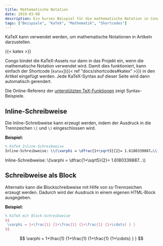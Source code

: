 ```yaml
---
title: Mathematische Notation
date: 2019-03-08
description: Ein kurzes Beispiel für die mathematische Notation in Congo.
tags: ["Beispiele", "KaTeX", "Mathematik", "Shortcodes"]
---
```


KaTeX kann verwendet werden, um mathematische Notationen in Artikeln darzustellen.

<!--more-->

{{< katex >}}

Congo bindet die KaTeX-Assets nur dann in das Projekt ein, wenn die mathematische Notation verwendet wird. Damit dies funktioniert, kann einfach der Shortcode [`katex`]({{< ref "docs/shortcodes#katex" >}}) in den Artikel eingefügt werden. Jede KaTeX-Syntax auf dieser Seite wird dann automatisch gerendert.

Die Online-Referenz der [unterstützten TeX-Funktionen](https://katex.org/docs/supported.html) zeigt Syntax-Beispiele.

## Inline-Schreibweise

Die Inline-Schreibweise kann erzeugt werden, indem der Ausdruck in die Trennzeichen `\(` und `\)` eingeschlossen wird.

**Beispiel:**

```tex
% KaTeX Inline-Schreibweise
Inline-Schreibweise: \\(\varphi = \dfrac{1+\sqrt5}{2}= 1.6180339887…\\)
```

Inline-Schreibweise: \\(\varphi = \dfrac{1+\sqrt5}{2}= 1.6180339887…\\)

## Schreibweise als Block

Alternativ kann die Blockschreibweise mit Hilfe von `$$`-Trennzeichen erzeugt werden. Dadurch wird der Ausdruck in einem eigenen HTML-Block ausgegeben.

**Beispiel:**

```tex
% KaTeX mit Block-Schreibweise
$$
 \varphi = 1+\frac{1} {1+\frac{1} {1+\frac{1} {1+\cdots} } }
$$
```

$$
 \varphi = 1+\frac{1} {1+\frac{1} {1+\frac{1} {1+\cdots} } }
$$
